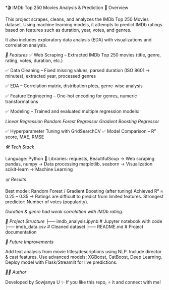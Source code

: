 *🎬 IMDb Top 250 Movies Analysis & Prediction
📌 Overview

This project scrapes, cleans, and analyzes the IMDb Top 250 Movies dataset.
Using machine learning models, it attempts to predict IMDb ratings based on features such as duration, year, votes, and genres.

It also includes exploratory data analysis (EDA) with visualizations and correlation analysis.

*🚀 Features*
✅ Web Scraping – Extracted IMDb Top 250 movies (title, genre, rating, votes, duration, etc.)

✅ Data Cleaning – Fixed missing values, parsed duration (ISO 8601 → minutes), extracted year, processed genres

✅ EDA – Correlation matrix, distribution plots, genre-wise analysis

✅ Feature Engineering – One-hot encoding for genres, numeric transformations

✅ Modeling – Trained and evaluated multiple regression models:

*Linear Regression*
*Random Forest Regressor*
*Gradient Boosting Regressor*

✅ Hyperparameter Tuning with GridSearchCV
✅ Model Comparison – R² score, MAE, RMSE

*🛠️ Tech Stack*

Language: Python 🐍
Libraries:
requests, BeautifulSoup → Web scraping
pandas, numpy → Data processing
matplotlib, seaborn → Visualization
scikit-learn → Machine Learning

*📊 Results*

Best model: Random Forest / Gradient Boosting (after tuning)
Achieved R² ≈ 0.25 – 0.35 → Ratings are difficult to predict from limited features.
Strongest predictor: Number of votes (popularity).

*Duration & genre had weak correlation with IMDb rating.*

*📂 Project Structure*
├── imdb_analysis.ipynb   # Jupyter notebook with code
├── imdb_data.csv         # Cleaned dataset
├── README.md             # Project documentation

*🔮 Future Improvements*

Add text analysis from movie titles/descriptions using NLP.
Include director & cast features.
Use advanced models: XGBoost, CatBoost, Deep Learning.
Deploy model with Flask/Streamlit for live predictions.

*👨‍💻 Author*

Developed by Sowjanya U ✨
If you like this repo, ⭐ it and connect with me!
